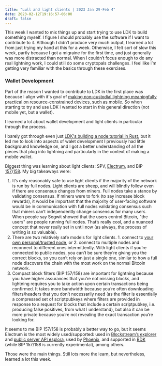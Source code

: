 ```yaml
---
title: "Lull and light clients | 2023 Jan 29-Feb 4"
date: 2023-02-12T19:16:57-06:00
draft: false
---
```


This week I wanted to mix things up and start trying to use LDK to build something myself. I figure I should probably use the software if I want to contribute to it. Although I didn’t produce very much output, I learned a lot from just trying my hand at this for a week. Otherwise, I felt sort of slow this week, partly because I got a migraine for the first time, and just generally was more distracted than normal. When I couldn’t focus enough to do any real lightning work, I could still do some cryptopals challenges. I feel like I’m getting very familiar with the basics through these exercises.

### Wallet Development

Part of the reason I wanted to contribute to LDK in the first place was because I align with it's goal of [making non-custodial lightning meaningfully practical on resource-constrained devices, such as mobile](https://lightningdevkit.org/blog/ldk-an-sdk-for-the-lightning-network/#what-advantages-does-ldk-offer-developers). So when starting to try and use LDK I wanted to start in this general direction (not mobile yet, but a wallet).

I learned a lot about wallet development and light clients in particular through the process.

I barely got through even just [LDK's building a node tutorial in Rust](https://lightningdevkit.org/tutorials/build_a_node_in_rust/), but it led me to look into aspects of walet development I previously had little background knowledge on, and I got a better understanding of all the pieces that plug into lightning and particularly in the context of making a mobile wallet.

Biggest thing was learning about light clients: SPV, [Electrum](https://electrum.readthedocs.io/en/latest/), and BIP [157](https://github.com/bitcoin/bips/blob/master/bip-0157.mediawiki)/[158](https://github.com/bitcoin/bips/blob/master/bip-0158.mediawiki). My big takeaways were:

1. It’s only reasonably safe to use light clients if the majority of the network is run by full nodes. Light clients are sheep, and will blindly follow even if there are consensus changes from miners. Full nodes take a stance by validating consensus. If miners were to fork (to say increase block rewards), it would be important that the majority of user-facing software would be in communication with full nodes validating consensus such that miners can’t independently change consensus for many users. When people say Segwit showed that the users control Bitcoin, "the users" are people running full nodes. That’s really cool, and a nuanced concept that never really set in until now (as always, the process of writing is so valuable).
2. There are two relatively safe models for light clients. 1. connect to [your own personal/trusted node](https://github.com/romanz/electrs), or 2. connect to multiple nodes and reconnect to different ones intermittently. With light clients if you’re connected to public nodes, you can’t be sure they’re giving you the correct blocks, so you can’t rely on just a single one, similar to how a full node discovers the chain with the most work on the normal Bitcoin network.
3. Compact block filters (BIP 157/158) are important for lightning because you have higher assurances that you’re not missing blocks, and lightning requires you to take action upon certain transactions being confirmed. It takes more bandwidth because you’re often downloading filters/headers that you don’t necessarily need (as the filter is essentially a compressed set of scriptpubkeys where filters are provided in response to a request for blocks that include a certain scriptpubkey, i.e. producing false positives, from what I understand), but also it can be more private because you’re not revealing the exact transaction you’re looking for.

It seems to me BIP 157/158 is probably a better way to go, but it seems Electrum is the most widely used/supported: used in [Blockstream’s explorer](https://github.com/Blockstream/esplora) and [public server API esplora](https://github.com/Blockstream/electrs), used by [Phoenix](https://phoenix.acinq.co/faq#is-phoenix-trustless), and supported in [BDK](https://docs.rs/bdk/latest/bdk/blockchain/index.html) (while BIP 157/158 is currently experimental), among others.

Those were the main things. Still lots more the learn, but nevertheless, learned a lot this week.

